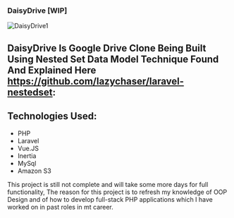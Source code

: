 ### DaisyDrive [WIP]

![DaisyDrive1](https://github.com/rickscode/DaisyDrive/assets/71875733/71132e28-92f8-43c8-aa40-4b819df8cb39)

## DaisyDrive Is Google Drive Clone Being Built Using Nested Set Data Model Technique Found And Explained Here https://github.com/lazychaser/laravel-nestedset:

## Technologies Used:

* PHP
* Laravel
* Vue.JS
* Inertia
* MySql
* Amazon S3

This project is still not complete and will take some more days for full functionality, The reason for this project is to refresh my knowledge of OOP Design and of how to develop full-stack PHP applications which I have worked on in past roles in mt career.

